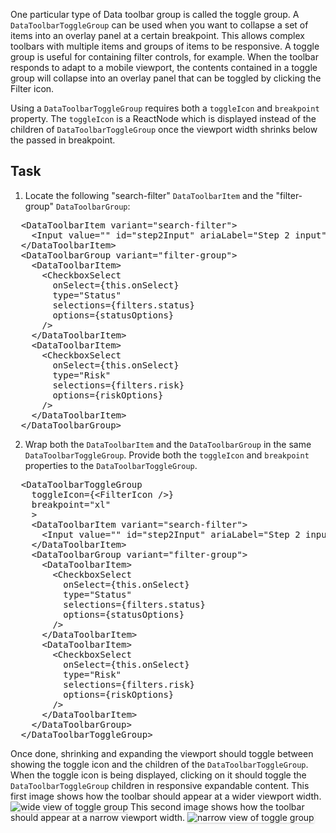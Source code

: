 One particular type of Data toolbar group is called the toggle group. A `DataToolbarToggleGroup` can be used when you want to collapse a set of items into an overlay panel at a certain breakpoint. This allows complex toolbars with multiple items and groups of items to be responsive. A toggle group is useful for containing filter controls, for example. When the toolbar responds to adapt to a mobile viewport, the contents contained in a toggle group will collapse into an overlay panel that can be toggled by clicking the Filter icon.

Using a `DataToolbarToggleGroup` requires both a `toggleIcon` and `breakpoint` property. The `toggleIcon` is a ReactNode which is displayed instead of the children of `DataToolbarToggleGroup` once the viewport width shrinks below the passed in breakpoint.

## Task
1) Locate the following "search-filter" `DataToolbarItem` and the "filter-group" `DataToolbarGroup`:

<pre class="file">
  &lt;DataToolbarItem variant=&quot;search-filter&quot;&gt;
    &lt;Input value=&quot;&quot; id=&quot;step2Input&quot; ariaLabel=&quot;Step 2 input&quot; /&gt;
  &lt;/DataToolbarItem&gt;
  &lt;DataToolbarGroup variant=&quot;filter-group&quot;&gt;
    &lt;DataToolbarItem&gt;
      &lt;CheckboxSelect
        onSelect={this.onSelect}
        type=&quot;Status&quot;
        selections={filters.status}
        options={statusOptions}
      /&gt;
    &lt;/DataToolbarItem&gt;
    &lt;DataToolbarItem&gt;
      &lt;CheckboxSelect
        onSelect={this.onSelect}
        type=&quot;Risk&quot;
        selections={filters.risk}
        options={riskOptions}
      /&gt;
    &lt;/DataToolbarItem&gt;
  &lt;/DataToolbarGroup&gt;
</pre>

2) Wrap both the `DataToolbarItem` and the `DataToolbarGroup` in the same `DataToolbarToggleGroup`. Provide both the `toggleIcon` and `breakpoint` properties to the `DataToolbarToggleGroup`.

<pre class="file" data-target="clipboard">
  &lt;DataToolbarToggleGroup 
    toggleIcon={&lt;FilterIcon /&gt;} 
    breakpoint=&quot;xl&quot;
    &gt;
    &lt;DataToolbarItem variant=&quot;search-filter&quot;&gt;
      &lt;Input value=&quot;&quot; id=&quot;step2Input&quot; ariaLabel=&quot;Step 2 input&quot; /&gt;
    &lt;/DataToolbarItem&gt;
    &lt;DataToolbarGroup variant=&quot;filter-group&quot;&gt;
      &lt;DataToolbarItem&gt;
        &lt;CheckboxSelect
          onSelect={this.onSelect}
          type=&quot;Status&quot;
          selections={filters.status}
          options={statusOptions}
        /&gt;
      &lt;/DataToolbarItem&gt;
      &lt;DataToolbarItem&gt;
        &lt;CheckboxSelect
          onSelect={this.onSelect}
          type=&quot;Risk&quot;
          selections={filters.risk}
          options={riskOptions}
        /&gt;
      &lt;/DataToolbarItem&gt;
    &lt;/DataToolbarGroup&gt;
  &lt;/DataToolbarToggleGroup&gt;
</pre>

Once done, shrinking and expanding the viewport should toggle between showing the toggle icon and the children of the `DataToolbarToggleGroup`. When the toggle icon is being displayed, clicking on it should toggle the `DataToolbarToggleGroup` children in responsive expandable content.
This first image shows how the toolbar should appear at a wider viewport width.
<img src="filter-toolbar/assets/toggle-group-wide-view.png" alt="wide view of toggle group" style="box-shadow: rgba(3, 3, 3, 0.2) 0px 1.25px 2.5px 0px;" />
This second image shows how the toolbar should appear at a narrow viewport width.
<img src="filter-toolbar/assets/toggle-group-narrow-view.png" alt="narrow view of toggle group" style="box-shadow: rgba(3, 3, 3, 0.2) 0px 1.25px 2.5px 0px;" />
